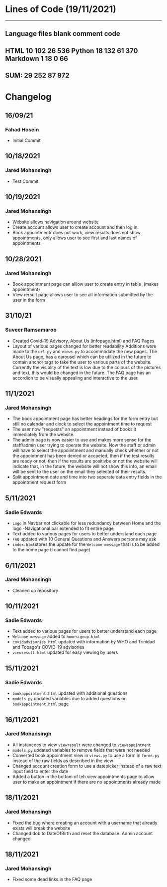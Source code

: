 # Lines of Code (19/11/2021)
-------------------------------------------------------------------------------
Language                     files          blank        comment           code
-------------------------------------------------------------------------------
HTML                            10            102             26            536
Python                          18            132             61            370
Markdown                         1             18              0             66
-------------------------------------------------------------------------------
SUM:                            29            252             87            972
-------------------------------------------------------------------------------

# Changelog

## 16/09/21
### Fahad Hosein
* Initial Commit

## 10/18/2021 
### Jared Mohansingh
* Test Commit

## 10/19/2021
### Jared Mohansingh
* Website allows navigation around website
* Create account allows user to create account and then log in.
* Book appointmentr does not work, view results does not show appointments, only allows user to see first and last names of appointments


## 10/28/2021
### Jared Mohansingh
* Book appointment page can alllow user to create entry in table ,(makes appointment)
* View rersult page allows user to see all information submitted by the user in the form


## 31/10/21
### Suveer Ramsamaroo
* Created Covid-19 Advisory, About Us (infopage.html) and FAQ Pages
* Layout of various pages changed for better readability
Additions were made to the `url.py` and `views.py` to accommodate the new pages.
The About Us page, has a carousel which can be utilized in the future to contain anchor tags to take the user to various parts of the website. Currently the visiblity of the text is low due to the colours of the pictures and text, this would be changed in the future.
The FAQ page has an accordion to be visually appealing and interactive to the user. 

## 11/1/2021 
### Jared Mohansingh
* The book appointment page has better headings for the form entry but still no calendar and clock to select the appointment time to request 
* The user now "requests" an appointment instead of books it immediately from the website.
* The admin page is now easier to use and makes more sense for the staff/admin user trying to operate the website. Now the staff or admin will have to
select the appoiintment and manually check whether or not the appointment has been denied or accpeted, then if the test results are ready or not, then if the 
results are positivbe or not the website will indicate that, in the future, the website will not show this info, an email will be sent to the user on the 
email they selected of their results.
* Split appointment date and time into two seperate data entry fields in the appointment request form
                    
## 5/11/2021
### Sadie Edwards
* `Logo` in Navbar not clickable for less redundancy between Home and the logo
    -Navigational bar extended to fit entire page
* Text added to various pages for users to better understand each page
* `FAQ` updated with 10 General Questions and Answers persons may ask
* `index.html`stores the update for the `Welcome message` that is to be added to the home page (I cannot find page)


## 6/11/2021
### Jared Mohansingh
* Cleaned up repository


## 10/11/2021
### Sadie Edwards
* Text added to various pages for users to better understand each page
* `Welcome message` added to `homesignup.html`
* `covidadvisories.html` updated with information by WHO and Trinidad and Tobago's COVID-19 advisories
* `viewresult.html` updated for easy viewing by users

## 15/11/2021
### Sadie Edwards
* `bookappointment.html` updated with additional questions
* `models.py` updated variables due to added questions on `bookappointment.html` page

## 16/11/2021
### Jared Mohansingh
* All instancees to view `viewresult` were changed to `viewappointment`
* `models.py` updated variables to remove fields that were not needed
* Converted book appointment view in `views.py` to use a form in `forms.py` instead of the raw fields as described in the view
* Changed account creation form to use a datepicker instead of a raw text input field to enter the date
* Added a button in the bottom of teh view appointments page to allow user to make an appointment if there are no appointments already made 


## 18/11/2021
### Jared Mohansingh
* Fixed the bug where creating an account with a username that already exists will break the website
* Changed dob to DateOfBirth and reset the database. Admin account changed

## 18/11/2021
### Jared Mohansingh
* Fixed some dead links in the FAQ page
